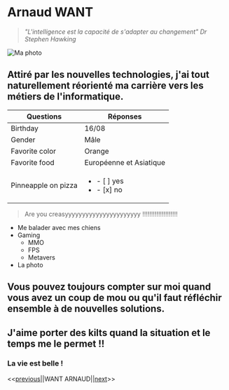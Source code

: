 # Arnaud WANT
> *"L'intelligence est la capacité de s'adapter au changement" Dr Stephen Hawking*

![Ma photo](https://media-exp1.licdn.com/dms/image/C4E35AQHTJo_hp5tZtg/profile-framedphoto-shrink_200_200/0/1609758664093?e=1610193600&v=beta&t=VUJreky2wug0BpjTBuz2Zl565IbX20DgP2rGvQ8AZnA)

## Attiré par les nouvelles technologies, j'ai tout naturellement réorienté ma carrière vers les métiers de l'informatique. 

Questions | Réponses
------------ | -------------
Birthday | 16/08
Gender | Mâle
Favorite color | Orange
Favorite food | Européenne et Asiatique
| Pinneapple on pizza | <ul><li>- [ ] yes</li><li>- [x] no</li></ul> | 
> Are you creasyyyyyyyyyyyyyyyyyyyyyy !!!!!!!!!!!!!!!!!!!!

* Me balader avec mes chiens
* Gaming
  * MMO
  * FPS
  * Metavers
* La photo

## Vous pouvez toujours compter sur moi quand vous avez un coup de mou ou qu'il faut réfléchir ensemble à de nouvelles solutions. 

## J'aime porter des kilts quand la situation et le temps me le permet !!

### La vie est belle !

<<[previous]()||WANT ARNAUD||[next](https://github.com/Michael-Zerghe/challenge-markdown/blob/main/Challenge.md)>>